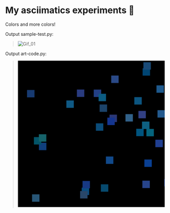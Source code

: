 # My asciimatics experiments :art:
Colors and more colors! 

Output sample-test.py:
> ![Gif_01](./outputs/sample-test.gif)

Output art-code.py:
> ![Gif_02](./outputs/aed90ab6-efed-11eb-90b5-0022481f2a57.png)